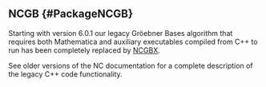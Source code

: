 ## NCGB {#PackageNCGB}

Starting with version 6.0.1 our legacy Gröebner Bases algorithm that
requires both Mathematica and auxiliary executables compiled from C++
to run has been completely replaced by [NCGBX](#PackageNCGBX).

See older versions of the NC documentation for a complete description
of the legacy C++ code functionality.

